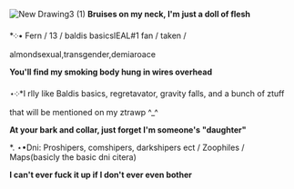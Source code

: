 ![New Drawing3 (1)](https://github.com/user-attachments/assets/4f4280fd-613a-4769-a61d-2d99d33262a3)
**Bruises on my neck, I'm just a doll of flesh**

*༶• Fern / 13 / baldis basicsIEAL#1 fan / taken / almondsexual,transgender,demiaroace

**You'll find my smoking body hung in wires overhead**

⋆༶*I rlly like Baldis basics, regretavator, gravity falls, and a bunch of ztuff that will be mentioned on my ztrawp ^_^
 
**At your bark and collar, just forget I'm someone's "daughter"**

*. ⋆•Dni: Proshipers, comshipers, darkshipers ect / Zoophiles / Maps(basicly the basic dni citera)

**I can't ever fuck it up if I don't ever even bother**
